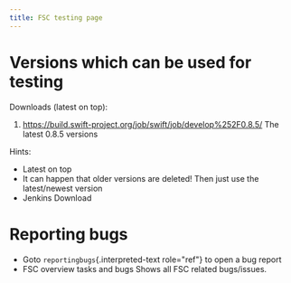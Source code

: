 ```yaml
---
title: FSC testing page
---
```


Versions which can be used for testing
======================================

Downloads (latest on top):

1.  <https://build.swift-project.org/job/swift/job/develop%252F0.8.5/>
    The latest 0.8.5 versions

Hints:

-   Latest on top
-   It can happen that older versions are deleted! Then just use the
    latest/newest version
-   Jenkins Download

Reporting bugs
==============

-   Goto `reportingbugs`{.interpreted-text role="ref"} to open a bug
    report
-   FSC overview tasks and bugs Shows all FSC related bugs/issues.
